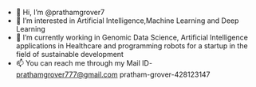 - 👋 Hi, I’m @prathamgrover7
- 👀 I’m interested in Artificial Intelligence,Machine Learning and Deep Learning
- 🌱 I’m currently working in Genomic Data Science, Artificial Intelligence applications in Healthcare and programming robots for a startup in the field of sustainable development
- 📫 You can reach me through my Mail ID- prathamgrover777@gmail.com 
pratham-grover-428123147


<!---
prathamgrover7/prathamgrover7 is a ✨ special ✨ repository because its `README.md` (this file) appears on your GitHub profile.
You can click the Preview link to take a look at your changes.
--->
